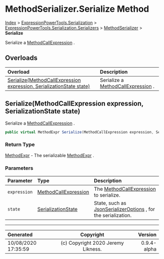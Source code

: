 ﻿# MethodSerializer.Serialize Method

[Index](../index.md) > [ExpressionPowerTools.Serialization](ExpressionPowerTools.Serialization.a.md) > [ExpressionPowerTools.Serialization.Serializers](ExpressionPowerTools.Serialization.Serializers.n.md) > [MethodSerializer](ExpressionPowerTools.Serialization.Serializers.MethodSerializer.cs.md) > **Serialize**

Serialize a [MethodCallExpression](https://docs.microsoft.com/dotnet/api/system.linq.expressions.methodcallexpression) .

## Overloads

| Overload | Description |
| :-- | :-- |
| [Serialize(MethodCallExpression expression, SerializationState state)](#serializemethodcallexpression-expression-serializationstate-state) | Serialize a [MethodCallExpression](https://docs.microsoft.com/dotnet/api/system.linq.expressions.methodcallexpression) . |
## Serialize(MethodCallExpression expression, SerializationState state)

Serialize a [MethodCallExpression](https://docs.microsoft.com/dotnet/api/system.linq.expressions.methodcallexpression) .

```csharp
public virtual MethodExpr Serialize(MethodCallExpression expression, SerializationState state)
```

### Return Type

 [MethodExpr](ExpressionPowerTools.Serialization.Serializers.MethodExpr.cs.md)  - The serializable [MethodExpr](ExpressionPowerTools.Serialization.Serializers.MethodExpr.cs.md) .

### Parameters

| Parameter | Type | Description |
| :-- | :-- | :-- |
| `expression` | [MethodCallExpression](https://docs.microsoft.com/dotnet/api/system.linq.expressions.methodcallexpression) | The [MethodCallExpression](https://docs.microsoft.com/dotnet/api/system.linq.expressions.methodcallexpression) to serialize. |
| `state` | [SerializationState](ExpressionPowerTools.Serialization.Serializers.SerializationState.cs.md) | State, such as [JsonSerializerOptions](https://docs.microsoft.com/dotnet/api/system.text.json.jsonserializeroptions) , for the serialization. |



---

| Generated | Copyright | Version |
| :-- | :-: | --: |
| 10/08/2020 17:35:59 | (c) Copyright 2020 Jeremy Likness. | 0.9.4-alpha |
